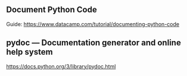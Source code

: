 Document Python Code
-------------------
Guide: <https://www.datacamp.com/tutorial/documenting-python-code>

pydoc — Documentation generator and online help system
------------------------------------------------------
<https://docs.python.org/3/library/pydoc.html>